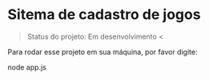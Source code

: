 # Sitema de cadastro de jogos

> Status do projeto: Em desenvolvimento <

Para rodar esse projeto em sua máquina, por favor digite:



node app.js

